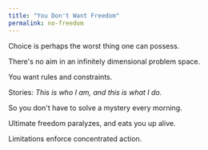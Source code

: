 ```yaml
---
title: "You Don't Want Freedom"
permalink: no-freedom
---
```


Choice is perhaps the worst thing one can possess.

There's no aim in an infinitely dimensional problem space.

You want rules and constraints.

Stories: *This is who I am, and this is what I do.*

So you don't have to solve a mystery every morning.

Ultimate freedom paralyzes, and eats you up alive.

Limitations enforce concentrated action.

